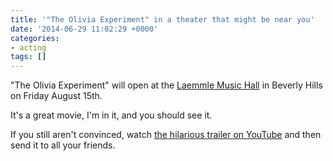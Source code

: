 ```yaml
---
title: '"The Olivia Experiment" in a theater that might be near you'
date: '2014-06-29 11:02:29 +0000'
categories:
- acting
tags: []
---
```

"The Olivia Experiment" will open at the [Laemmle Music
Hall](http:\\www.laemmle.com\theaters\4) in Beverly Hills on Friday August 15th.

It's a great movie, I'm in it, and you should see it.

If you still aren't convinced, watch [the hilarious trailer on
YouTube](https:\\www.youtube.com\watch?v=QafV7WHdLHE) and then send it to all
your friends.
